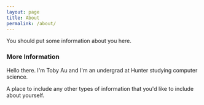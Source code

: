 ```yaml
---
layout: page
title: About
permalink: /about/
---
```


You should put some information about you here.

### More Information
Hello there. I'm Toby Au and I'm an undergrad at Hunter studying computer science.

A place to include any other types of information that you'd like to include about yourself.

